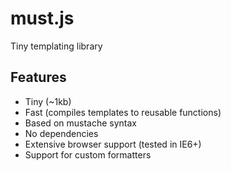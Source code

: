 # must.js
Tiny templating library
## Features
* Tiny (~1kb)
* Fast (compiles templates to reusable functions)
* Based on mustache syntax
* No dependencies
* Extensive browser support (tested in IE6+)
* Support for custom formatters
